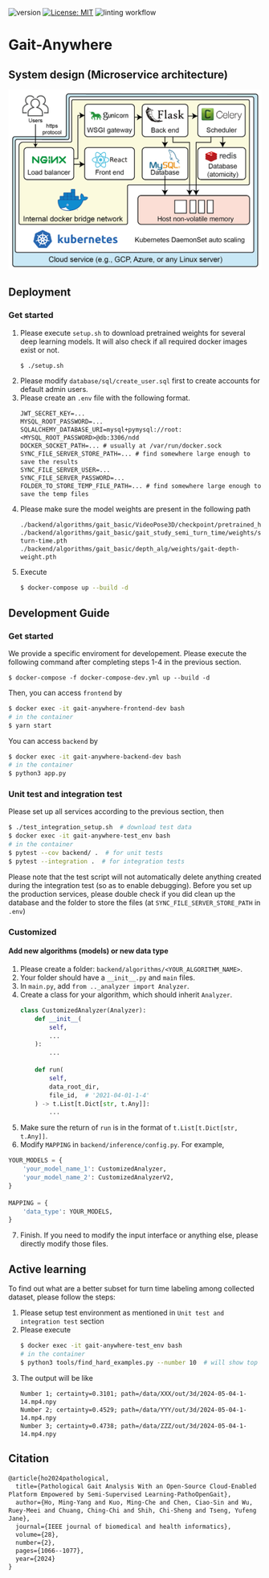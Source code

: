 ![version](https://img.shields.io/badge/version-0.8.7-red)
[![License: MIT](https://img.shields.io/badge/License-MIT-yellow.svg)](https://github.com/Kaminyou/PathoOpenGait/blob/main/LICENSE)
![linting workflow](https://github.com/Kaminyou/Gait-Anywhere/actions/workflows/main.yml/badge.svg)
# Gait-Anywhere

## System design (Microservice architecture)
![image](./misc/pathoopengait-system.png)

## Deployment
### Get started
1. Please execute `setup.sh` to download pretrained weights for several deep learning models. It will also check if all required docker images exist or not.
    ```bash
    $ ./setup.sh
    ```
2. Please modify `database/sql/create_user.sql` first to create accounts for default admin users.
3. Please create an `.env` file with the following format.
    ```env
    JWT_SECRET_KEY=...
    MYSQL_ROOT_PASSWORD=...
    SQLALCHEMY_DATABASE_URI=mysql+pymysql://root:<MYSQL_ROOT_PASSWORD>@db:3306/ndd
    DOCKER_SOCKET_PATH=... # usually at /var/run/docker.sock
    SYNC_FILE_SERVER_STORE_PATH=... # find somewhere large enough to save the results
    SYNC_FILE_SERVER_USER=...
    SYNC_FILE_SERVER_PASSWORD=...
    FOLDER_TO_STORE_TEMP_FILE_PATH=... # find somewhere large enough to save the temp files
    ```
4. Please make sure the model weights are present in the following path
    ```
    ./backend/algorithms/gait_basic/VideoPose3D/checkpoint/pretrained_h36m_detectron_coco.bin
    ./backend/algorithms/gait_basic/gait_study_semi_turn_time/weights/semi_vanilla_v2/gait-turn-time.pth
    ./backend/algorithms/gait_basic/depth_alg/weights/gait-depth-weight.pth
    ```
5. Execute
    ```bash
    $ docker-compose up --build -d
    ```

## Development Guide
### Get started
We provide a specific enviroment for developement. Please execute the following command after completing steps 1-4 in the previous section.
```
$ docker-compose -f docker-compose-dev.yml up --build -d
```
Then, you can access `frontend` by
```bash
$ docker exec -it gait-anywhere-frontend-dev bash
# in the container
$ yarn start
```

You can access `backend` by
```bash
$ docker exec -it gait-anywhere-backend-dev bash
# in the container
$ python3 app.py
```

### Unit test and integration test
Please set up all services according to the previous section, then
```bash
$ ./test_integration_setup.sh  # download test data
$ docker exec -it gait-anywhere-test_env bash
# in the container
$ pytest --cov backend/ .  # for unit tests
$ pytest --integration .  # for integration tests
```
Please note that the test script will not automatically delete anything created during the integration test (so as to enable debugging).
Before you set up the production services, please double check if you did clean up the database and the folder to store the files (at `SYNC_FILE_SERVER_STORE_PATH` in `.env`)

### Customized
#### Add new algorithms (models) or new data type
1. Please create a folder: `backend/algorithms/<YOUR_ALGORITHM_NAME>`.
2. Your folder should have a `__init__.py` and `main` files.
3. In `main.py`, add `from .._analyzer import Analyzer`.
4. Create a class for your algorithm, which should inherit `Analyzer`.
    ```python
    class CustomizedAnalyzer(Analyzer):
        def __init__(
            self,
            ...
        ):
            ...

        def run(
            self,
            data_root_dir,
            file_id,  # '2021-04-01-1-4'
        ) -> t.List[t.Dict[str, t.Any]]:
            ...
    ```
5. Make sure the return of `run` is in the format of `t.List[t.Dict[str, t.Any]]`.
6. Modify `MAPPING` in `backend/inference/config.py`. For example,
```python
YOUR_MODELS = {
    'your_model_name_1': CustomizedAnalyzer,
    'your_model_name_2': CustomizedAnalyzerV2,
}

MAPPING = {
    'data_type': YOUR_MODELS,
}

```
7. Finish. If you need to modify the input interface or anything else, please directly modify those files.

## Active learning
To find out what are a better subset for turn time labeling among collected dataset, please follow the steps:
1. Please setup test environment as mentioned in `Unit test and integration test` section
2. Please execute
    ```bash
    $ docker exec -it gait-anywhere-test_env bash
    # in the container
    $ python3 tools/find_hard_examples.py --number 10  # will show top 10
    ```
3. The output will be like
    ```
    Number 1; certainty=0.3101; path=/data/XXX/out/3d/2024-05-04-1-14.mp4.npy
    Number 2; certainty=0.4529; path=/data/YYY/out/3d/2024-05-04-1-14.mp4.npy
    Number 3; certainty=0.4738; path=/data/ZZZ/out/3d/2024-05-04-1-14.mp4.npy
    ```

## Citation
```
@article{ho2024pathological,
  title={Pathological Gait Analysis With an Open-Source Cloud-Enabled Platform Empowered by Semi-Supervised Learning-PathoOpenGait},
  author={Ho, Ming-Yang and Kuo, Ming-Che and Chen, Ciao-Sin and Wu, Ruey-Meei and Chuang, Ching-Chi and Shih, Chi-Sheng and Tseng, Yufeng Jane},
  journal={IEEE journal of biomedical and health informatics},
  volume={28},
  number={2},
  pages={1066--1077},
  year={2024}
}
```